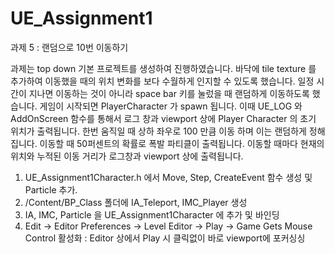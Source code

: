 # UE_Assignment1

과제 5 : 랜덤으로 10번 이동하기

과제는 top down 기본 프로젝트를 생성하여 진행하였습니다.
바닥에 tile texture 를 추가하여 이동했을 때의 위치 변화를 보다 수월하게 인지할 수 있도록 했습니다.
일정 시간이 지나면 이동하는 것이 아니라 space bar 키를 눌렀을 때 랜덤하게 이동하도록 했습니다.
게임이 시작되면 PlayerCharacter 가 spawn 됩니다. 이때 UE_LOG 와 AddOnScreen 함수를 통해서 로그 창과 viewport 상에 Player Character 의 초기 위치가 출력됩니다.
한번 움직일 때 상하 좌우로 100 만큼 이동 하며 이는 랜덤하게 정해집니다.
이동할 때 50퍼센트의 확률로 폭발 파티클이 출력됩니다.
이동할 때마다 현재의 위치와 누적된 이동 거리가 로그창과 viewport 상에 출력됩니다.

1. UE_Assignment1Character.h 에서 Move, Step, CreateEvent 함수 생성 및 Particle 추가.
2. /Content/BP_Class 폴더에 IA_Teleport, IMC_Player 생성
3. IA, IMC, Particle 을 UE_Assignment1Character 에 추가 및 바인딩
4. Edit -> Editor Preferences -> Level Editor -> Play -> Game Gets Mouse Control 활성화 : Editor 상에서 Play 시 클릭없이 바로 viewport에 포커싱싱